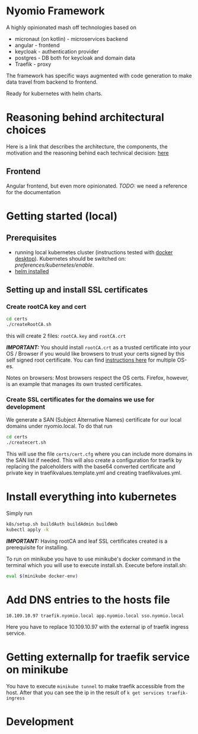 # Nyomio Framework
A highly opinionated mash off technologies based on 
 - micronaut (on kotlin) - microservices backend
 - angular - frontend
 - keycloak - authentication provider
 - postgres - DB both for keycloak and domain data
 - Traefik - proxy 

The framework has specific ways augmented with code generation to make data travel from backend to frontend.

Ready for kubernetes with helm charts.

# Reasoning behind architectural choices
Here is a link that describes the architecture, the components, the motivation and the reasoning
 behind each technical decision:
 [here](https://medium.com/@istvan.szoboszlai/micronaut-with-kotlin-keycloak-grpc-traefik-on-kubernetes-a9861041cc52)

## Frontend
Angular frontend, but even more opinionated. _*TODO:*_ we need a reference for the documentation

# Getting started (local)
## Prerequisites
 - running local kubernetes cluster (instructions tested with 
 [docker desktop](https://www.docker.com/products/docker-desktop)).
  Kubernetes should be switched on: *preferences/kubernetes/enable*. 
 - [helm installed](https://helm.sh/docs/using_helm/#installing-helm)
 
## Setting up and install SSL certificates
### Create rootCA key and cert
 ```bash
cd certs
./createRootCA.sh
```
this will create 2 files: `rootCA.key` and `rootCA.crt`

**_IMPORTANT:_** You should install `rootCA.crt` as a trusted certificate into your OS / 
Browser if you would like browsers to trust your certs signed by this self signed root certificate. 
You can find  [instructions here](https://www.bounca.org/tutorials/install_root_certificate.html) 
for multiple OS-es. 

Notes on browsers: Most browsers respect the OS certs. Firefox, however, 
is an example that manages its own trusted certificates.

### Create SSL certificates for the domains we use for development
We generate a SAN (Subject Alternative Names) certificate for our local domains under nyomio.local.
To do that run 
 ```bash
cd certs
./createcert.sh
```
This will use the file `certs/cert.cfg` where you can include more domains in the SAN list if needed.
This will also create a configuration for traefik by replacing the palceholders with the base64 
converted certificate and private key in traefikvalues.template.yml and creating traefikvalues.yml.

# Install everything into kubernetes
Simply run
```bash
k8s/setup.sh buildAuth buildAdmin buildWeb
kubectl apply -k
```
**_IMPORTANT:_** Having rootCA and leaf SSL certificates created is a prerequisite for installing.

To run on minikube you have to use minikube's docker command in the terminal which you will use to 
execute install.sh. Execute before install.sh:
```bash
eval $(minikube docker-env)
```

# Add DNS entries to the hosts file
```
10.109.10.97 traefik.nyomio.local app.nyomio.local sso.nyomio.local
```
Here you have to replace 10.109.10.97 with the external ip of traefik ingress service.

# Getting externalIp for traefik service on minikube
You have to execute ```minikube tunnel``` to make traefik accessible from the host. After that
you can see the ip in the result of ```k get services traefik-ingress```

# Development
